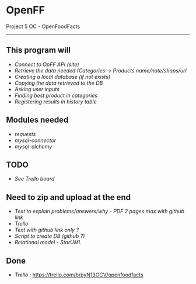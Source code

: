 # OpenFF
Project 5 OC - OpenFoodFacts

***

## This program will

- *Connect to OpFF API (site)*
- *Retrieve the data needed (Categories -> Products name/note/shops/url*
- *Creating a local database (if not exists)*
- *Copying the data retrieved to the DB*
- *Asking user inputs*
- *Finding best product in categories*
- *Registering results in history table*


## Modules needed

- *requests*
- *mysql-connector*
- *mysql-alchemy*


## TODO

- *See Trello board*

## Need to zip and upload at the end

- *Text to explain problems/answers/why* - *PDF 2 pages max with github link*
- *Trello*
- *Text with github link only ?*
- *Script to create DB (github ?)*
- *Relational model - StarUML*

## Done

- *Trello :* https://trello.com/b/pyN13GCV/openfoodfacts 
